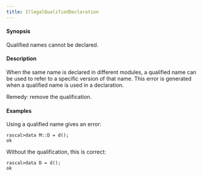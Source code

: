 ```yaml
---
title: IllegalQualifiedDeclaration
---
```


#### Synopsis

Qualified names cannot be declared.

#### Description

When the same name is declared in different modules, a qualified name can be used to refer to a specific version of that name.
This error is generated when a qualified name is used in a declaration.

Remedy: remove the qualification.

#### Examples

Using a qualified name gives an error:

```rascal-shell ,error
rascal>data M::D = d();
ok
```
Without the qualification, this is correct:

```rascal-shell ,continue,error
rascal>data D = d();
ok
```

